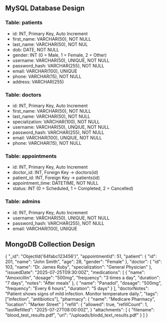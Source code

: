 ## MySQL Database Design

### Table: patients
- id: INT, Primary Key, Auto Increment
- first_name: VARCHAR(50), NOT NULL
- last_name: VARCHAR(50), NOT NUL
- dob: DATE, NOT NULL
- gender: INT (0 = Male, 1 = Female, 2 = Other)
- username: VARCHAR(50), UNIQUE, NOT NULL
- password_hash: VARCHAR(255), NOT NULL
- email: VARCHAR(100), UNIQUE
- phone: VARCHAR(15), NOT NULL
- address: VARCHAR(255)

### Table: doctors
- id: INT, Primary Key, Auto Increment
- first_name: VARCHAR(50), NOT NULL
- last_name: VARCHAR(50), NOT NULL
- specialization: VARCHAR(100), NOT NULL
- username: VARCHAR(50), UNQIUE, NOT NULL
- password_hash: VARCHAR(255), NOT NULL
- email: VARCHAR(100), UNQIUE, NOT NULL
- phone: VARCHAR(15), NOT NULL

### Table: appointments
- id: INT, Primary Key, Auto Increment
- doctor_id: INT, Foreign Key → doctors(id)
- patient_id: INT, Foreign Key → patients(id)
- appointment_time: DATETIME, NOT NULL
- status: INT (0 = Scheduled, 1 = Completed, 2 = Cancelled)

### Table: admins
- id: INT, Primary Key, Auto Increment
- username: VARCHAR(50), UNIQUE, NOT NULL
- password_hash: VARCHAR(255), NOT NULL
- email: VARCHAR(100), UNIQUE

## MongoDB Collection Design

{
  "_id": "ObjectId('64fabc123456')",
  "appointmentId": 51,
  "patient": {
    "id": 201,
    "name": "John Smith",
    "age": 28,
    "gender": "Female"
  },
  "doctor": {
    "id": 103,
    "name": "Dr. James Ruby",
    "specialization": "General Physician"
  },
  "issuedDate": "2025-07-25T09:30:00Z",
  "medications": [
    {
      "name": "Amoxicillin",
      "dosage": "500mg",
      "frequency": "3 times a day",
      "duration": "7 days",
      "notes": "After meals"
    },
    {
      "name": "Panadol",
      "dosage": "500mg",
      "frequency": "Every 6 hours",
      "duration": "5 days"
    }
  ],
  "doctorNotes": "Patient shows signs of mild infection. Monitor temperature daily.",
  "tags": ["infection", "antibiotics"],
  "pharmacy": {
    "name": "Medicare Pharmacy",
    "location": "Marker Street"
  }
  "refill": {
    "allowed": true,
    "refillCount": 1,
    "lastRefilled": "2025-07-27T08:00:00Z",
  }
  "attachments": [
    {
      "filename": "blood_test_results.pdf",
      "url": "/uploads/blodd_text_results.pdf"
    }
  ]
}
